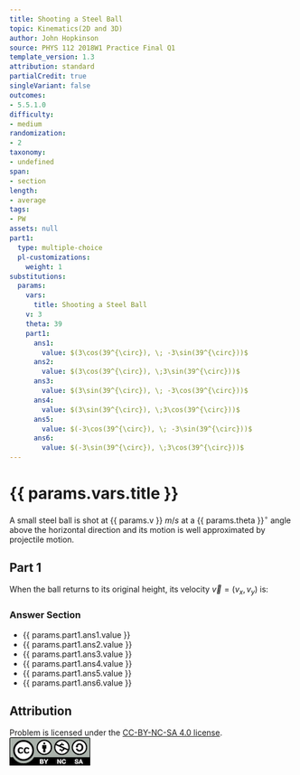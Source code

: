 ```yaml
---
title: Shooting a Steel Ball
topic: Kinematics(2D and 3D)
author: John Hopkinson
source: PHYS 112 2018W1 Practice Final Q1
template_version: 1.3
attribution: standard
partialCredit: true
singleVariant: false
outcomes:
- 5.5.1.0
difficulty:
- medium
randomization:
- 2
taxonomy:
- undefined
span:
- section
length:
- average
tags:
- PW
assets: null
part1:
  type: multiple-choice
  pl-customizations:
    weight: 1
substitutions:
  params:
    vars:
      title: Shooting a Steel Ball
    v: 3
    theta: 39
    part1:
      ans1:
        value: $(3\cos(39^{\circ}), \; -3\sin(39^{\circ}))$
      ans2:
        value: $(3\cos(39^{\circ}), \;3\sin(39^{\circ}))$
      ans3:
        value: $(3\sin(39^{\circ}), \; -3\cos(39^{\circ}))$
      ans4:
        value: $(3\sin(39^{\circ}), \;3\cos(39^{\circ}))$
      ans5:
        value: $(-3\cos(39^{\circ}), \; -3\sin(39^{\circ}))$
      ans6:
        value: $(-3\sin(39^{\circ}), \;3\cos(39^{\circ}))$
---
```

# {{ params.vars.title }}
A small steel ball is shot at {{ params.v }} $m/s$ at a {{ params.theta }}$^{\circ}$ angle above the horizontal direction and its motion is well approximated by projectile motion.

## Part 1

When the ball returns to its original height, its velocity $\overrightarrow{v} = (v_x, v_y)$ is:

### Answer Section

- {{ params.part1.ans1.value }}
- {{ params.part1.ans2.value }}
- {{ params.part1.ans3.value }}
- {{ params.part1.ans4.value }}
- {{ params.part1.ans5.value }}
- {{ params.part1.ans6.value }}

## Attribution

Problem is licensed under the [CC-BY-NC-SA 4.0 license](https://creativecommons.org/licenses/by-nc-sa/4.0/).<br> ![The Creative Commons 4.0 license requiring attribution-BY, non-commercial-NC, and share-alike-SA license.](https://raw.githubusercontent.com/firasm/bits/master/by-nc-sa.png)